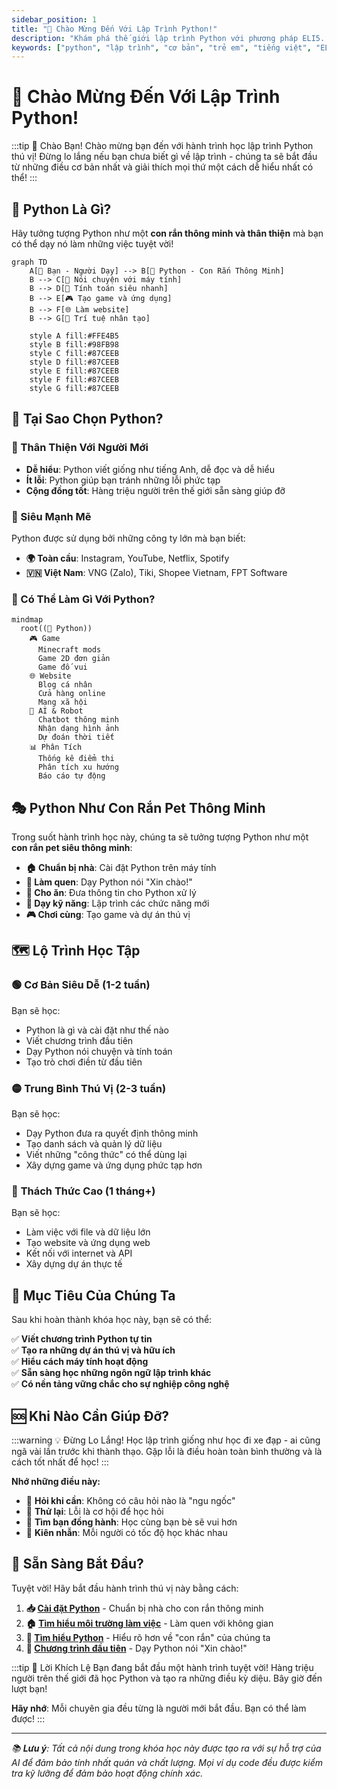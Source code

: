 ```yaml
---
sidebar_position: 1
title: "🐍 Chào Mừng Đến Với Lập Trình Python!"
description: "Khám phá thế giới lập trình Python với phương pháp ELI5. Python như một con rắn thông minh, thân thiện và dễ dạy!"
keywords: ["python", "lập trình", "cơ bản", "trẻ em", "tiếng việt", "ELI5"]
---
```


# 🐍 Chào Mừng Đến Với Lập Trình Python!

:::tip 🌟 Chào Bạn!
Chào mừng bạn đến với hành trình học lập trình Python thú vị! Đừng lo lắng nếu bạn chưa biết gì về lập trình - chúng ta sẽ bắt đầu từ những điều cơ bản nhất và giải thích mọi thứ một cách dễ hiểu nhất có thể!
:::

## 🤔 Python Là Gì?

Hãy tưởng tượng Python như một **con rắn thông minh và thân thiện** mà bạn có thể dạy nó làm những việc tuyệt vời! 

```mermaid
graph TD
    A[🧒 Bạn - Người Dạy] --> B[🐍 Python - Con Rắn Thông Minh]
    B --> C[💬 Nói chuyện với máy tính]
    B --> D[🧮 Tính toán siêu nhanh]
    B --> E[🎮 Tạo game và ứng dụng]
    B --> F[🌐 Làm website]
    B --> G[🤖 Trí tuệ nhân tạo]
    
    style A fill:#FFE4B5
    style B fill:#98FB98
    style C fill:#87CEEB
    style D fill:#87CEEB
    style E fill:#87CEEB
    style F fill:#87CEEB
    style G fill:#87CEEB
```

## 🌟 Tại Sao Chọn Python?

### 🥰 Thân Thiện Với Người Mới
- **Dễ hiểu**: Python viết giống như tiếng Anh, dễ đọc và dễ hiểu
- **Ít lỗi**: Python giúp bạn tránh những lỗi phức tạp
- **Cộng đồng tốt**: Hàng triệu người trên thế giới sẵn sàng giúp đỡ

### 🚀 Siêu Mạnh Mẽ
Python được sử dụng bởi những công ty lớn mà bạn biết:

- **🌍 Toàn cầu**: Instagram, YouTube, Netflix, Spotify
- **🇻🇳 Việt Nam**: VNG (Zalo), Tiki, Shopee Vietnam, FPT Software

### 🎯 Có Thể Làm Gì Với Python?

```mermaid
mindmap
  root((🐍 Python))
    🎮 Game
      Minecraft mods
      Game 2D đơn giản
      Game đố vui
    🌐 Website
      Blog cá nhân
      Cửa hàng online
      Mạng xã hội
    🤖 AI & Robot
      Chatbot thông minh
      Nhận dạng hình ảnh
      Dự đoán thời tiết
    📊 Phân Tích
      Thống kê điểm thi
      Phân tích xu hướng
      Báo cáo tự động
```

## 🎭 Python Như Con Rắn Pet Thông Minh

Trong suốt hành trình học này, chúng ta sẽ tưởng tượng Python như một **con rắn pet siêu thông minh**:

- **🏠 Chuẩn bị nhà**: Cài đặt Python trên máy tính
- **👋 Làm quen**: Dạy Python nói "Xin chào!"
- **🍎 Cho ăn**: Đưa thông tin cho Python xử lý
- **🎪 Dạy kỹ năng**: Lập trình các chức năng mới
- **🎮 Chơi cùng**: Tạo game và dự án thú vị

## 🗺️ Lộ Trình Học Tập

### 🟢 **Cơ Bản Siêu Dễ** (1-2 tuần)
Bạn sẽ học:
- Python là gì và cài đặt như thế nào
- Viết chương trình đầu tiên
- Dạy Python nói chuyện và tính toán
- Tạo trò chơi điền từ đầu tiên

### 🟡 **Trung Bình Thú Vị** (2-3 tuần)
Bạn sẽ học:
- Dạy Python đưa ra quyết định thông minh
- Tạo danh sách và quản lý dữ liệu
- Viết những "công thức" có thể dùng lại
- Xây dựng game và ứng dụng phức tạp hơn

### 🔴 **Thách Thức Cao** (1 tháng+)
Bạn sẽ học:
- Làm việc với file và dữ liệu lớn
- Tạo website và ứng dụng web
- Kết nối với internet và API
- Xây dựng dự án thực tế

## 🎯 Mục Tiêu Của Chúng Ta

Sau khi hoàn thành khóa học này, bạn sẽ có thể:

✅ **Viết chương trình Python tự tin**  
✅ **Tạo ra những dự án thú vị và hữu ích**  
✅ **Hiểu cách máy tính hoạt động**  
✅ **Sẵn sàng học những ngôn ngữ lập trình khác**  
✅ **Có nền tảng vững chắc cho sự nghiệp công nghệ**  

## 🆘 Khi Nào Cần Giúp Đỡ?

:::warning 💡 Đừng Lo Lắng!
Học lập trình giống như học đi xe đạp - ai cũng ngã vài lần trước khi thành thạo. Gặp lỗi là điều hoàn toàn bình thường và là cách tốt nhất để học!
:::

**Nhớ những điều này:**
- 🤝 **Hỏi khi cần**: Không có câu hỏi nào là "ngu ngốc"
- 🔄 **Thử lại**: Lỗi là cơ hội để học hỏi
- 👥 **Tìm bạn đồng hành**: Học cùng bạn bè sẽ vui hơn
- 🎯 **Kiên nhẫn**: Mỗi người có tốc độ học khác nhau

## 🚀 Sẵn Sàng Bắt Đầu?

Tuyệt vời! Hãy bắt đầu hành trình thú vị này bằng cách:

1. **📥 [Cài đặt Python](/python/basics/installing-python)** - Chuẩn bị nhà cho con rắn thông minh
2. **🏠 [Tìm hiểu môi trường làm việc](/python/basics/python-environment)** - Làm quen với không gian
3. **🐍 [Tìm hiểu Python](/python/basics/what-is-python)** - Hiểu rõ hơn về "con rắn" của chúng ta
4. **👋 [Chương trình đầu tiên](/python/basics/first-program)** - Dạy Python nói "Xin chào!"

:::tip 🎉 Lời Khích Lệ
Bạn đang bắt đầu một hành trình tuyệt vời! Hàng triệu người trên thế giới đã học Python và tạo ra những điều kỳ diệu. Bây giờ đến lượt bạn! 

**Hãy nhớ**: Mỗi chuyên gia đều từng là người mới bắt đầu. Bạn có thể làm được!
:::

---

*📚 **Lưu ý**: Tất cả nội dung trong khóa học này được tạo ra với sự hỗ trợ của AI để đảm bảo tính nhất quán và chất lượng. Mọi ví dụ code đều được kiểm tra kỹ lưỡng để đảm bảo hoạt động chính xác.*
